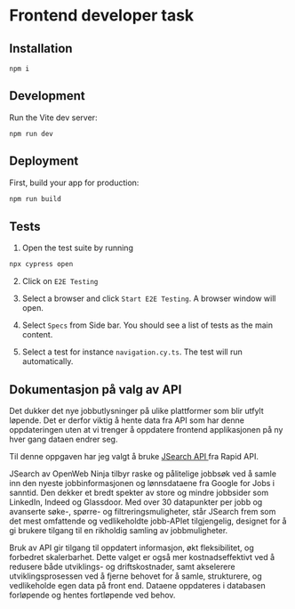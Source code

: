 # Frontend developer task

## Installation

```shellscript
npm i
```

## Development

Run the Vite dev server:

```shellscript
npm run dev
```

## Deployment

First, build your app for production:

```sh
npm run build
```

## Tests

1. Open the test suite by running

```sh
npx cypress open
```

2. Click on `E2E Testing`

3. Select a browser and click `Start E2E Testing`. A browser window will open.

4. Select `Specs` from Side bar. You should see a list of tests as the main content.

5. Select a test for instance `navigation.cy.ts`. The test will run automatically.

## Dokumentasjon på valg av API

Det dukker det nye jobbutlysninger på ulike plattformer som blir utfylt løpende. Det er derfor viktig å hente data fra API som har denne oppdateringen uten at vi trenger å oppdatere frontend applikasjonen på ny hver gang dataen endrer seg. 

Til denne oppgaven har jeg valgt å bruke [JSearch API ](https://rapidapi.com/letscrape-6bRBa3QguO5/api/jsearch) fra Rapid API. 

JSearch av OpenWeb Ninja tilbyr raske og pålitelige jobbsøk ved å samle inn den nyeste jobbinformasjonen og lønnsdataene fra Google for Jobs i sanntid. Den dekker et bredt spekter av store og mindre jobbsider som LinkedIn, Indeed og Glassdoor. Med over 30 datapunkter per jobb og avanserte søke-, spørre- og filtreringsmuligheter, står JSearch frem som det mest omfattende og vedlikeholdte jobb-APIet tilgjengelig, designet for å gi brukere tilgang til en rikholdig samling av jobbmuligheter.

Bruk av API gir tilgang til oppdatert informasjon, økt fleksibilitet, og forbedret skalerbarhet. Dette valget er også mer kostnadseffektivt ved å redusere både utviklings- og driftskostnader, samt akselerere utviklingsprosessen ved å fjerne behovet for å samle, strukturere, og vedlikeholde egen data på front end. Dataene oppdateres i databasen forløpende og hentes fortløpende ved behov. 

